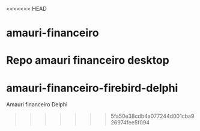 <<<<<<< HEAD
# amauri-financeiro
Repo amauri financeiro desktop
=======
# amauri-financeiro-firebird-delphi
Amauri financeiro Delphi 
>>>>>>> 5fa50e38cdb4a077244d001cba926974fee5f094
